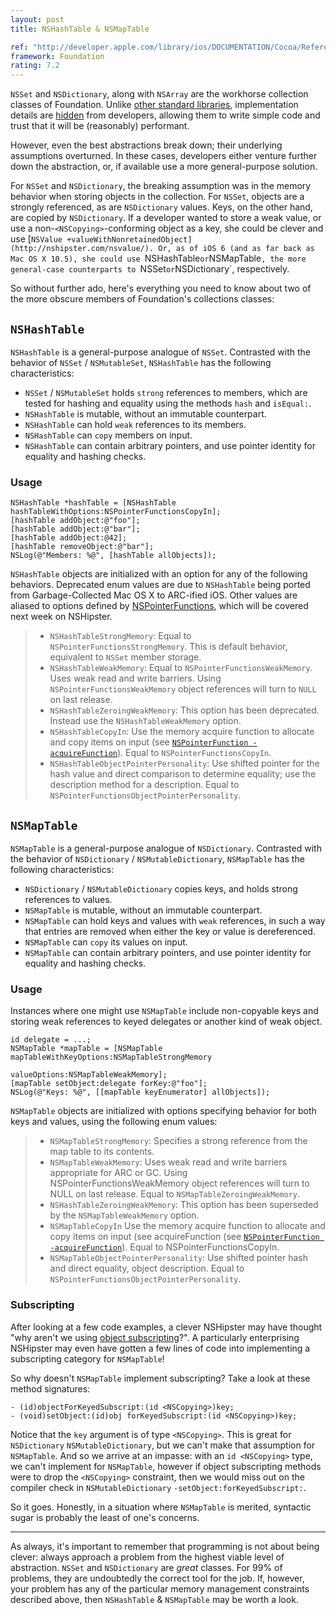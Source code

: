 ```yaml
---
layout: post
title: NSHashTable & NSMapTable

ref: "http://developer.apple.com/library/ios/DOCUMENTATION/Cocoa/Reference/NSMapTable_class/Reference/NSMapTable.html"
framework: Foundation
rating: 7.2
---
```


`NSSet` and `NSDictionary`, along with `NSArray` are the workhorse collection classes of Foundation. Unlike [ other standard libraries](http://en.wikipedia.org/wiki/Java_collections_framework), implementation details are [hidden](http://ridiculousfish.com/blog/posts/array.html) from developers, allowing them to write simple code and trust that it will be (reasonably) performant.

However, even the best abstractions break down; their underlying assumptions overturned. In these cases, developers either venture further down the abstraction, or, if available use a more general-purpose solution.

For `NSSet` and `NSDictionary`, the breaking assumption was in the memory behavior when storing objects in the collection. For `NSSet`, objects are a strongly referenced, as are `NSDictionary` values. Keys, on the other hand, are copied by `NSDictionary`. If a developer wanted to store a weak value, or use a non-`<NSCopying>`-conforming object as a key, she could be clever and use [`NSValue +valueWithNonretainedObject](http://nshipster.com/nsvalue/). Or, as of iOS 6 (and as far back as Mac OS X 10.5), she could use `NSHashTable` or `NSMapTable`, the more general-case counterparts to `NSSet` or `NSDictionary`, respectively.

So without further ado, here's everything you need to know about two of the more obscure members of Foundation's collections classes:

## `NSHashTable`

`NSHashTable` is a general-purpose analogue of `NSSet`. Contrasted with the behavior of `NSSet` / `NSMutableSet`, `NSHashTable` has the following characteristics:

- `NSSet` / `NSMutableSet` holds `strong` references to members, which are tested for hashing and equality using the methods `hash` and `isEqual:`.
- `NSHashTable` is mutable, without an immutable counterpart.
- `NSHashTable` can hold `weak` references to its members.
- `NSHashTable` can `copy` members on input.
- `NSHashTable` can contain arbitrary pointers, and use pointer identity for equality and hashing checks.

### Usage

~~~{objective-c}
NSHashTable *hashTable = [NSHashTable hashTableWithOptions:NSPointerFunctionsCopyIn];
[hashTable addObject:@"foo"];
[hashTable addObject:@"bar"];
[hashTable addObject:@42];
[hashTable removeObject:@"bar"];
NSLog(@"Members: %@", [hashTable allObjects]);
~~~

`NSHashTable` objects are initialized with an option for any of the following behaviors. Deprecated enum values are due to `NSHashTable` being ported from Garbage-Collected Mac OS X to ARC-ified iOS. Other values are aliased to options defined by [NSPointerFunctions](http://developer.apple.com/library/ios/DOCUMENTATION/Cocoa/Reference/Foundation/Classes/NSPointerFunctions_Class/Introduction/Introduction.html), which will be covered next week on NSHipster.

> - `NSHashTableStrongMemory`: Equal to `NSPointerFunctionsStrongMemory`. This is default behavior, equivalent to `NSSet` member storage.
> - `NSHashTableWeakMemory`: Equal to `NSPointerFunctionsWeakMemory`. Uses weak read and write barriers. Using `NSPointerFunctionsWeakMemory` object references will turn to `NULL` on last release.
> - `NSHashTableZeroingWeakMemory`: This option has been deprecated. Instead use the `NSHashTableWeakMemory` option.
> - `NSHashTableCopyIn`: Use the memory acquire function to allocate and copy items on input (see [`NSPointerFunction -acquireFunction`](http://developer.apple.com/library/ios/DOCUMENTATION/Cocoa/Reference/Foundation/Classes/NSPointerFunctions_Class/Introduction/Introduction.html#//apple_ref/occ/instp/NSPointerFunctions/acquireFunction)). Equal to `NSPointerFunctionsCopyIn`.
> - `NSHashTableObjectPointerPersonality`: Use shifted pointer for the hash value and direct comparison to determine equality; use the description method for a description. Equal to `NSPointerFunctionsObjectPointerPersonality`.

## `NSMapTable`

`NSMapTable` is a general-purpose analogue of `NSDictionary`. Contrasted with the behavior of `NSDictionary` / `NSMutableDictionary`, `NSMapTable` has the following characteristics:

- `NSDictionary` / `NSMutableDictionary` copies keys, and holds strong references to values.
- `NSMapTable` is mutable, without an immutable counterpart.
- `NSMapTable` can hold keys and values with `weak` references, in such a way that entries are removed when either the key or value is dereferenced.
- `NSMapTable` can `copy` its values on input.
- `NSMapTable` can contain arbitrary pointers, and use pointer identity for equality and hashing checks.

### Usage

Instances where one might use `NSMapTable` include non-copyable keys and storing weak references to keyed delegates or another kind of weak object.

~~~{objective-c}
id delegate = ...;
NSMapTable *mapTable = [NSMapTable mapTableWithKeyOptions:NSMapTableStrongMemory 
                                             valueOptions:NSMapTableWeakMemory];
[mapTable setObject:delegate forKey:@"foo"];
NSLog(@"Keys: %@", [[mapTable keyEnumerator] allObjects]);
~~~

`NSMapTable` objects are initialized with options specifying behavior for both keys and values, using the following enum values:

> - `NSMapTableStrongMemory`: Specifies a strong reference from the map table to its contents.
> - `NSMapTableWeakMemory`: Uses weak read and write barriers appropriate for ARC or GC. Using NSPointerFunctionsWeakMemory object references will turn to NULL on last release. Equal to `NSMapTableZeroingWeakMemory`.
> - `NSHashTableZeroingWeakMemory`: This option has been superseded by the `NSMapTableWeakMemory` option.
> - `NSMapTableCopyIn` Use the memory acquire function to allocate and copy items on input (see acquireFunction (see [`NSPointerFunction -acquireFunction`](http://developer.apple.com/library/ios/DOCUMENTATION/Cocoa/Reference/Foundation/Classes/NSPointerFunctions_Class/Introduction/Introduction.html#//apple_ref/occ/instp/NSPointerFunctions/acquireFunction)). Equal to NSPointerFunctionsCopyIn.
> - `NSMapTableObjectPointerPersonality`: Use shifted pointer hash and direct equality, object description.
Equal to `NSPointerFunctionsObjectPointerPersonality`.

### Subscripting

After looking at a few code examples, a clever NSHipster may have thought "why aren't we using [object subscripting](http://nshipster.com/object-subscripting/)?". A particularly enterprising NSHipster may even have gotten a few lines of code into implementing a subscripting category for `NSMapTable`!

So why doesn't `NSMapTable` implement subscripting? Take a look at these method signatures:

~~~{objective-c}
- (id)objectForKeyedSubscript:(id <NSCopying>)key;
- (void)setObject:(id)obj forKeyedSubscript:(id <NSCopying>)key;
~~~

Notice that the `key` argument is of type `<NSCopying>`. This is great for `NSDictionary` `NSMutableDictionary`, but we can't make that assumption for `NSMapTable`. And so we arrive at an impasse: with an `id <NSCopying>` type, we can't implement for `NSMapTable`, however if object subscripting methods were to drop the `<NSCopying>` constraint, then we would miss out on the compiler check in `NSMutableDictionary` `-setObject:forKeyedSubscript:`.

So it goes. Honestly, in a situation where `NSMapTable` is merited, syntactic sugar is probably the least of one's concerns.

---

As always, it's important to remember that programming is not about being clever: always approach a problem from the highest viable level of abstraction. `NSSet` and `NSDictionary` are _great_ classes. For 99% of problems, they are undoubtedly the correct tool for the job. If, however, your problem has any of the particular memory management constraints described above, then `NSHashTable` & `NSMapTable` may be worth a look.
